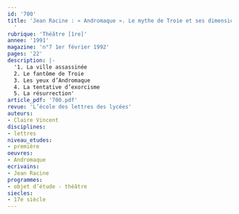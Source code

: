 ```yaml
---
id: '700'
title: 'Jean Racine : « Andromaque ». Le mythe de Troie et ses dimensions passionnelles
  '
rubrique: 'Théâtre [1re]'
annee: '1991'
magazine: 'n°7 1er février 1992'
pages: '22'
description: |-
  '1. La ville assassinée
  2. Le fantôme de Troie
  3. Les yeux d’Andromaque
  4. La tentative d’exorcisme
  5. La résurrection'
article_pdf: '700.pdf'
revue: 'L’école des lettres des lycées'
auteurs:
- Claire Vincent
disciplines:
- lettres
niveau_etudes:
- première
oeuvres:
- Andromaque
ecrivains:
- Jean Racine
programmes:
- objet d’étude - théâtre
siecles:
- 17e siècle
---
```


